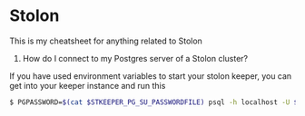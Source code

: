 # Stolon

This is my cheatsheet for anything related to Stolon

1. How do I connect to my Postgres server of a Stolon cluster?

If you have used environment variables to start your stolon keeper, you can
get into your keeper instance and run this

```bash
$ PGPASSWORD=$(cat $STKEEPER_PG_SU_PASSWORDFILE) psql -h localhost -U $STKEEPER_PG_SU_USERNAME postgres
```

